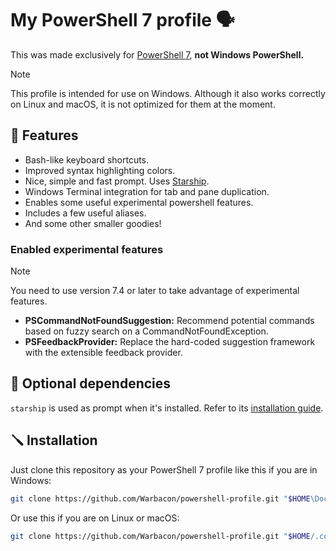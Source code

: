 # My PowerShell 7 profile 🗣️

This was made exclusively for [PowerShell
7](https://learn.microsoft.com/en-us/powershell/scripting/install/installing-powershell-on-windows),
**not Windows PowerShell.**

> [!NOTE]
> This profile is intended for use on Windows. Although it also works correctly
> on Linux and macOS, it is not optimized for them at the moment.

## 🚀 Features

- Bash-like keyboard shortcuts.
- Improved syntax highlighting colors.
- Nice, simple and fast prompt. Uses [Starship](https://starship.rs).
- Windows Terminal integration for tab and pane duplication.
- Enables some useful experimental powershell features.
- Includes a few useful aliases.
- And some other smaller goodies!

### Enabled experimental features

> [!NOTE]
> You need to use version 7.4 or later to take advantage of experimental
> features.

- **PSCommandNotFoundSuggestion:** Recommend potential commands based on fuzzy
search on a CommandNotFoundException.
- **PSFeedbackProvider:** Replace the hard-coded suggestion framework with the
extensible feedback provider.

## 💊 Optional dependencies

`starship` is used as prompt when it's installed. Refer to its [installation
guide](https://starship.rs/guide/#%F0%9F%9A%80-installation).

## 🪛 Installation

Just clone this repository as your PowerShell 7 profile like this if you are in
Windows:

```sh
git clone https://github.com/Warbacon/powershell-profile.git "$HOME\Documents\PowerShell"
```

Or use this if you are on Linux or macOS:

```sh
git clone https://github.com/Warbacon/powershell-profile.git "$HOME/.config/powershell"
```
